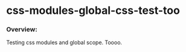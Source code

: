 # css-modules-global-css-test-too

### Overview:
<p>Testing css modules and global scope. Toooo.</p>
